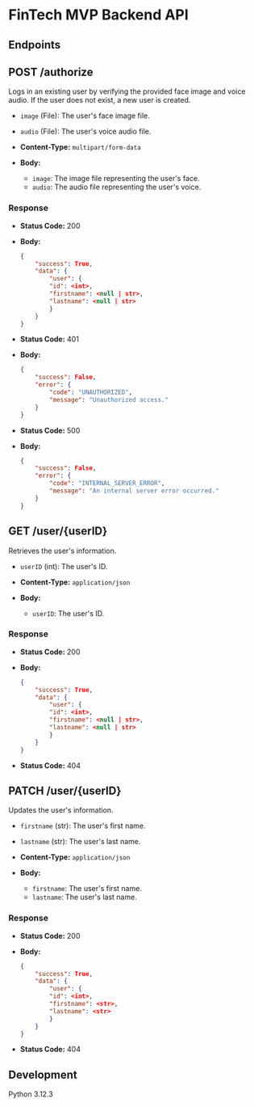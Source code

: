 # FinTech MVP Backend API

## Endpoints

## POST /authorize

Logs in an existing user by verifying the provided face image and voice audio. If the user does not exist, a new user is created.

- `image` (File): The user's face image file.
- `audio` (File): The user's voice audio file.

- **Content-Type:** `multipart/form-data`
- **Body:**
  - `image`: The image file representing the user's face.
  - `audio`: The audio file representing the user's voice.

### Response

- **Status Code:** 200
- **Body:**
  
    ```json
    {
        "success": True,
        "data": {
            "user": {
            "id": <int>,
            "firstname": <null | str>,
            "lastname": <null | str>
            }
        }
    }
    ```

- **Status Code:** 401
- **Body:**
  
    ```json
    {
        "success": False,
        "error": {
            "code": "UNAUTHORIZED",
            "message": "Unauthorized access."
        }
    }
    ```

- **Status Code:** 500
- **Body:**
  
    ```json
    {
        "success": False,
        "error": {
            "code": "INTERNAL_SERVER_ERROR",
            "message": "An internal server error occurred."
        }
    }
    ```

## GET /user/{userID}

Retrieves the user's information.

- `userID` (int): The user's ID.

- **Content-Type:** `application/json`
- **Body:**
  - `userID`: The user's ID.

### Response

- **Status Code:** 200
- **Body:**
  
    ```json
    {
        "success": True,
        "data": {
            "user": {
            "id": <int>,
            "firstname": <null | str>,
            "lastname": <null | str>
            }
        }
    }
    ```

- **Status Code:** 404

## PATCH /user/{userID}

Updates the user's information.

- `firstname` (str): The user's first name.
- `lastname` (str): The user's last name.

- **Content-Type:** `application/json`
- **Body:**
  - `firstname`: The user's first name.
  - `lastname`: The user's last name.

### Response

- **Status Code:** 200
- **Body:**
  
    ```json
    {
        "success": True,
        "data": {
            "user": {
            "id": <int>,
            "firstname": <str>,
            "lastname": <str>
            }
        }
    }
    ```

- **Status Code:** 404

## Development

Python 3.12.3
